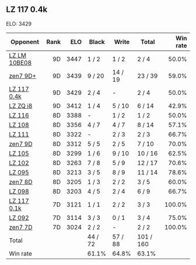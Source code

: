 ## LZ 117 0.4k ##

ELO: 3429

Opponent | Rank | ELO | Black | Write | Total | Win rate
---------|-----:|----:|-------|-------|-------|-------:
[LZ LM 10BE08](LZ%20LM%2010BE08.md) | 9D | 3447 | 1 / 2 | 1 / 2 | 2 / 4 | 50.0%
[zen7 9D+](zen7%209D+.md) | 9D | 3439 | 9 / 20 | 14 / 19 | 23 / 39 | 59.0%
[LZ 117 0.4k](LZ%20117%200.4k.md) | 9D | 3429 | 2 / 4 | - | 2 / 4 | 50.0%
[LZ ZQ i8](LZ%20ZQ%20i8.md) | 9D | 3412 | 1 / 4 | 5 / 10 | 6 / 14 | 42.9%
[LZ 116](LZ%20116.md) | 8D | 3388 | - | 1 / 2 | 1 / 2 | 50.0%
[LZ 108](LZ%20108.md) | 8D | 3356 | 4 / 7 | 4 / 7 | 8 / 14 | 57.1%
[LZ 111](LZ%20111.md) | 8D | 3322 | - | 2 / 3 | 2 / 3 | 66.7%
[zen7 9D](zen7%209D.md) | 8D | 3312 | 5 / 5 | 2 / 5 | 7 / 10 | 70.0%
[LZ 105](LZ%20105.md) | 8D | 3299 | 1 / 6 | 9 / 10 | 10 / 16 | 62.5%
[LZ 102](LZ%20102.md) | 8D | 3263 | 7 / 8 | 5 / 9 | 12 / 17 | 70.6%
[LZ 095](LZ%20095.md) | 8D | 3213 | 3 / 5 | 8 / 9 | 11 / 14 | 78.6%
[zen7 8D](zen7%208D.md) | 8D | 3205 | 1 / 3 | 2 / 2 | 3 / 5 | 60.0%
[LZ 098](LZ%20098.md) | 8D | 3203 | 4 / 5 | 2 / 4 | 6 / 9 | 66.7%
[LZ 117 0.1k](LZ%20117%200.1k.md) | 7D | 3121 | 1 / 1 | 2 / 2 | 3 / 3 | 100.0%
[LZ 092](LZ%20092.md) | 7D | 3114 | 3 / 3 | 0 / 1 | 3 / 4 | 75.0%
[zen7 7D](zen7%207D.md) | 7D | 3024 | 2 / 2 | - | 2 / 2 | 100.0%
Total | | | 44 / 72 | 57 / 88 | 101 / 160 | 
Win rate| | | 61.1% | 64.8% | 63.1% | 
